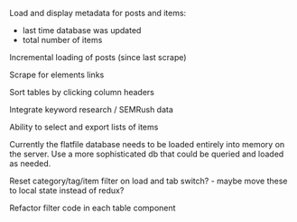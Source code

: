 Load and display metadata for posts and items:

 - last time database was updated
 - total number of items

Incremental loading of posts (since last scrape)

Scrape for elements links

Sort tables by clicking column headers

Integrate keyword research / SEMRush data

Ability to select and export lists of items

Currently the flatfile database needs to be loaded entirely into memory on the server. Use a more sophisticated db that could be queried and loaded as needed.

Reset category/tag/item filter on load and tab switch?
	- maybe move these to local state instead of redux?

Refactor filter code in each table component